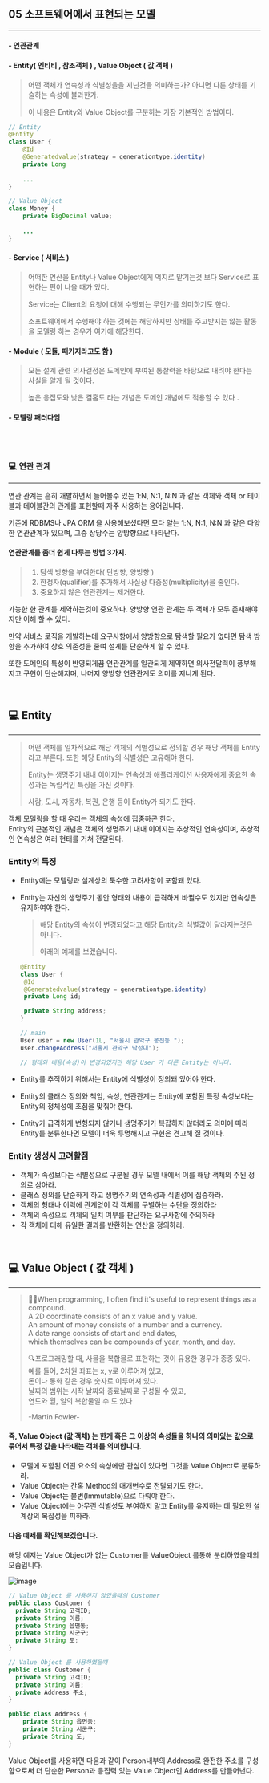 ## 05 소프트웨어에서 표현되는 모델

---

#### - 연관관계

#### - Entity( 엔티티 , 참조객체 ) , Value Object ( 값 객체 )

> 어떤 객체가 연속성과 식별성을을 지닌것을 의미하는가? 아니면 다른 상태를 기술하는 속성에 불과한가.
>
> 이 내용은 Entity와 Value Object를 구분하는 가장 기본적인 방법이다.

```java
// Entity
@Entity
class User {
    @Id
    @Generatedvalue(strategy = generationtype.identity)
    private Long 
    
    ...
}

// Value Object 
class Money {
    private BigDecimal value;
    
    ...
}


```

#### - Service ( 서비스 )

> 어떠한 연산을 Entity나 Value Object에게 억지로 맡기는것 보다 Service로 표현하는 편이 나을 때가 있다.
>
> Service는 Client의 요청에 대해 수행되는 무언가를 의미하기도 한다.
>
> 소포트웨어에서 수행해야 하는 것에는 해당하지만 상태를 주고받지는 않는 활동을 모델링 하는 경우가 여기에 해당한다.

#### - Module ( 모듈, 패키지라고도 함 )

> 모든 설계 관련 의사결정은 도메인에 부여된 통찰력을 바탕으로 내려야 한다는 사실을 알게 될 것이다.
>
> 높은 응집도와 낮은 결홉도 라는 개념은 도메인 개념에도 적용할 수 있다 .
>

#### - 모델링 패러다임

<br><br>

### 💻 연관 관계

---

연관 관계는 흔히 개발하면서 들어볼수 있는 1:N, N:1, N:N 과 같은 객체와 객체 or 테이블과 테이블간의 관계를 표현할때 자주 사용하는 용어입니다.

기존에 RDBMS나 JPA ORM 을 사용해보셨다면 모다 알는 1:N, N:1, N:N 과 같은 다양한 연관관계가 있으며, 그중 상당수는 양방향으로 나타난다.

#### 연관관계를 좀더 쉽게 다루는 방법 3가지.

> 1. 탐색 방향을 부여한다( 단방향, 양방향 )
> 2. 한정자(qualifier)를 추가해서 사실상 다중성(multiplicity)을 줄인다.
> 3. 중요하지 않은 연관관계는 제거한다.

가능한 한 관계를 제약하는것이 중요하다. 양방향 연관 관계는 두 객체가 모두 존재해야지만 이해 할 수 있다.

만약 서비스 로직을 개발하는데 요구사항에서 양방향으로 탐색할 필요가 없다면 탐색 방향을 추가하여 상호 의존성을 줄여 설계를 단순하게 할 수 있다.

또한 도메인의 특성이 반영되게끔 연관관계를 일관되게 제약하면 의사전달력이 풍부해지고 구현이 단순해지며, 나머지 양방향 연관관계도 의미를 지니게 된다.

<br>

## 💻 Entity

---

> 어떤 객체를 일차적으로 해당 객체의 식별성으로 정의할 경우 해당 객체를 Entity라고 부른다. 또한 해당 Entity의 식별성은 고유해야 한다.
> 
> Entity는 생명주기 내내 이어지는 연속성과 애플리케이션 사용자에게 중요한 속성과는 독립적인 특징을 가진 것이다.
> 
> 사람, 도시, 자동차, 복권, 은행 등이 Entity가 되기도 한다.

객체 모델링을 할 때 우리는 객체의 속성에 집중하곤 한다.
<br>
Entity의 근본적인 개념은 객체의 생명주기 내내 이어지는 추상적인 연속성이며, 추상적인 연속성은 여러 현태를 거쳐 전달된다.

### Entity의 특징

- Entity에는 모델링과 설계상의 툭수한 고려사항이 포함돼 있다.
- Entity는 자신의 생명주기 동안 형태와 내용이 급격하게 바뀔수도 있지만 연속성은 유지하여야 한다.
  > 해당 Entity의 속성이 변경되었다고 해당 Entity의 식별값이 달라지는것은 아니다.
  > 
  > 아래의 예제를 보겠습니다. 
   ```java
  @Entity
  class User { 
    @Id 
    @Generatedvalue(strategy = generationtype.identity)
    private Long id;
  
    private String address;
  }
  
  // main
  User user = new User(1L, "서울시 관악구 봉천동 ");
  user.changeAddress("서울시 관악구 낙성대");
  
  // 형태와 내용(속성)이 변경되었지만 해당 User 가 다른 Entity는 아니다.
  ```
  
- Entity를 추적하기 위해서는 Entity에 식별성이 정의돼 있어야 한다.
- Entity의 클래스 정의와 책임, 속성,  연관관계는 Entity에 포함된 특정 속성보다는 Entity의 정체성에 초점을 맞춰야 한다.
- Entity가 급격하게 변형되지 않거나 생명주기가 복잡하지 않더라도 의미에 따라 Entity를 분류한다면 모델이 더욱 투명해지고 구현은 견고해 질 것이다.


### Entity 생성시 고려할점 

- 객체가 속성보다는 식별성으로 구분될 경우 모델 내에서 이를 해당 객체의 주된 정의로 삼아라.
- 클래스 정의를 단순하게 하고 생명주기의 연속성과 식별성에 집중하라.
- 객체의 형태나 이력에 관계없이 각 객체를 구별하는 수단을 정의하라
- 객체의 속성으로 객체의 일치 여부를 판단하는 요구사항에 주의하라
- 각 객체에 대해 유일한 결과를 반환하는 연산을 정의하라.


<br>

## 💻 Value Object ( 값 객체 )

---

>
> ✍🏼When programming, I often find it's useful to represent things as a compound. <br>
> A 2D coordinate consists of an x value and y value.<br>
> An amount of money consists of a number and a currency.<br>
> A date range consists of start and end dates,<br>
> which themselves can be compounds of year, month, and day.<br>
> 
> 
> 🔍프로그래밍할 때, 사물을 복합물로 표현하는 것이 유용한 경우가 종종 있다.<br>
> 예를 들어, 2차원 좌표는 x, y로 이루어져 있고,<br>
> 돈이나 통화 같은 경우 숫자로 이루어져 있다.<br>
> 날짜의 범위는 시작 날짜와 종료날짜로 구성될 수 있고,<br>
> 연도와 월, 일의 복합물일 수 도 있다
>
>  -Martin Fowler-

#### 즉, Value Object (값 객체) 는 한개 혹은 그 이상의 속성들을 하나의 의미있는 값으로 묶어서 특정 값을 나타내는 객체를 의미합니다.

- 모델에 포함된 어떤 요소의 속성에만 관심이 있다면 그것을 Value Object로 분류하라.
- Value Object는 간혹 Method의 매개변수로 전달되기도 한다.
- Value Object는 불변(Immutable)으로 다뤄야 한다.
- Value Object에는 아무런 식별성도 부여하지 말고 Entity를 유지하는 데 필요한 설계상의 복잡성을 피하라. 

#### 다음 예제를 확인해보겠습니다.

해당 예저는 Value Object가 없는 Customer를 ValueObject 를통해 분리하였을때의 모습입니다.

![image](./image.jpg)
```java
// Value Object 를 사용하지 않았을때의 Customer
public class Customer {
  private String 고객ID;
  private String 이름;
  private String 읍면동; 
  private String 시군구;
  private String 도;
}
```


```java
// Value Object 를 사용하였을떄
public class Customer {
  private String 고객ID;
  private String 이름;
  private Address 주소;
}

public class Address {
    private String 읍면동;
    private String 시군구;
    private String 도;
}
```
Value Object를 사용하면 다음과 같이 Person내부의 Address로 완전한 주소를 구성함으로써 더 단순한 Person과 응집력 있는 Value Object인 Address를 만들어낸다.
